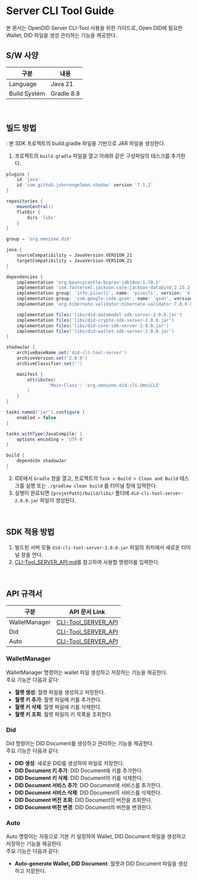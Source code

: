 # Server CLI Tool Guide
본 문서는 OpenDID Server CLI-Tool 사용을 위한 가이드로, Open DID에 필요한 Wallet, DID 파일을 생성 관리하는 기능을 제공한다.

## S/W 사양
| 구분 | 내용                |
|------|----------------------------|
| Language  | Java 21|
| Build System  | Gradle 8.8 |

<br>

## 빌드 방법
: 본 SDK 프로젝트의 build.gradle 파일을 기반으로 JAR 파일을 생성한다.
1. 프로젝트의 `build.gradle` 파일을 열고 아래와 같은 구성파일의 태스크를 추가한다.
```groovy
plugins {
    id 'java'
    id 'com.github.johnrengelman.shadow' version '7.1.2'
}

repositories {
    mavenCentral()
    flatDir {
        dirs 'libs'
    }
}

group = 'org.omnione.did'

java {
    sourceCompatibility = JavaVersion.VERSION_21
    targetCompatibility = JavaVersion.VERSION_21
}

dependencies {
    implementation 'org.bouncycastle:bcprov-jdk18on:1.78.1'
    implementation 'com.fasterxml.jackson.core:jackson-databind:2.15.2'
    implementation group: 'info.picocli', name: 'picocli', version: '4.2.0'
    implementation group: 'com.google.code.gson', name: 'gson', version: '2.8.9'
    implementation 'org.hibernate.validator:hibernate-validator:7.0.0.Final'

    implementation files('libs/did-datamodel-sdk-server-2.0.0.jar')
    implementation files('libs/did-crypto-sdk-server-2.0.0.jar')
    implementation files('libs/did-core-sdk-server-2.0.0.jar')
    implementation files('libs/did-wallet-sdk-server-2.0.0.jar')
}

shadowJar {
    archiveBaseName.set('did-cli-tool-server')
    archiveVersion.set('2.0.0')
    archiveClassifier.set('')

    manifest {
        attributes(
                'Main-Class': 'org.omnione.did.cli.OmniCLI'
        )
    }
}

tasks.named('jar').configure {
    enabled = false
}

tasks.withType(JavaCompile) {
    options.encoding = 'UTF-8'
}

build {
    dependsOn shadowJar
}
```
2. IDE에서 `Gradle` 창을 열고, 프로젝트의 `Task > Build > Clean and Build` 태스크를 실행 또는 `./gradlew clean build` 를 터미널 창에 입력한다.
3. 실행이 완료되면 `{projetPath}/build/libs/` 폴더에 `did-cli-tool-server-2.0.0.jar` 파일이 생성된다.

<br>

## SDK 적용 방법
1. 빌드된 서버 모듈 `did-cli-tool-server-2.0.0.jar` 파일의 위치에서 새로운 터미널 창을 연다.
2. [CLI-Tool_SERVER_API.md](../../docs/api/CLI-Tool_SERVER_API_ko.md)를 참고하여 사용할 명령어를 입력한다.

<br>

## API 규격서
| 구분 | API 문서 Link                                                     |
|------|-----------------------------------------------------------------|
| WalletManager  | [CLI-Tool_SERVER_API](../../docs/api/CLI-Tool_SERVER_API_ko.md) |
| Did  | [CLI-Tool_SERVER_API](../../docs/api/CLI-Tool_SERVER_API_ko.md) |
| Auto  | [CLI-Tool_SERVER_API](../../docs/api/CLI-Tool_SERVER_API_ko.md) |

### WalletManager
WalletManager 명령어는 wallet 파일 생성하고 저장하는 기능을 제공한다.
<br>주요 기능은 다음과 같다:

* <b>월렛 생성</b>: 월렛 파일을 생성하고 저장한다.
* <b>월렛 키 추가</b>: 월렛 파일에 키를 추가한다.
* <b>월렛 키 삭제</b>: 월렛 파일에 키를 삭제한다.
* <b>월렛 키 조회</b>: 월렛 파일의 키 목록을 조회한다.

### Did
Did 명령어는 DID Document를 생성하고 관리하는 기능을 제공한다.<br>
주요 기능은 다음과 같다:

* <b>DID 생성</b>: 새로운 DID를 생성하여 파일로 저장한다.
* <b>DID Document 키 추가</b>: DID Document에 키를 추가한다.
* <b>DID Document 키 삭제</b>: DID Document의 키를 삭제한다.
* <b>DID Document 서비스 추가</b>: DID Document에 서비스를 추가한다.
* <b>DID Document 서비스 삭제</b>: DID Document의 서비스를 삭제한다.
* <b>DID Document 버전 조회</b>: DID Document의 버전을 조회한다.
* <b>DID Document 버전 변경</b>: DID Document의 버전을 변경한다.


### Auto
Auto 명령어는 자동으로 기본 키 설정하여 Wallet, DID Document 파일을 생성하고 저장하는 기능을 제공한다.<br>
주요 기능은 다음과 같다:

* <b>Auto-generate Wallet, DID Document</b>: 월렛과 DID Document 파일을 생성하고 저장한다.